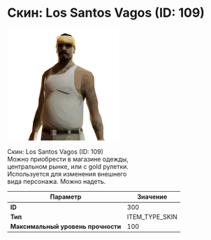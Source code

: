 # Скин: Los Santos Vagos (ID: 109)

![Item Image](../img/300.webp?raw=true)

Скин: Los Santos Vagos (ID: 109)<br>Можно приобрести в магазине одежды,<br>центральном рынке, или с gold рулетки.<br>Используется для изменения внешнего<br>вида персонажа. Можно надеть.


| Параметр | Значение |
|----------|----------|
| **ID** | 300 |
| **Тип** | ITEM_TYPE_SKIN |
| **Максимальный уровень прочности** | 100 |

